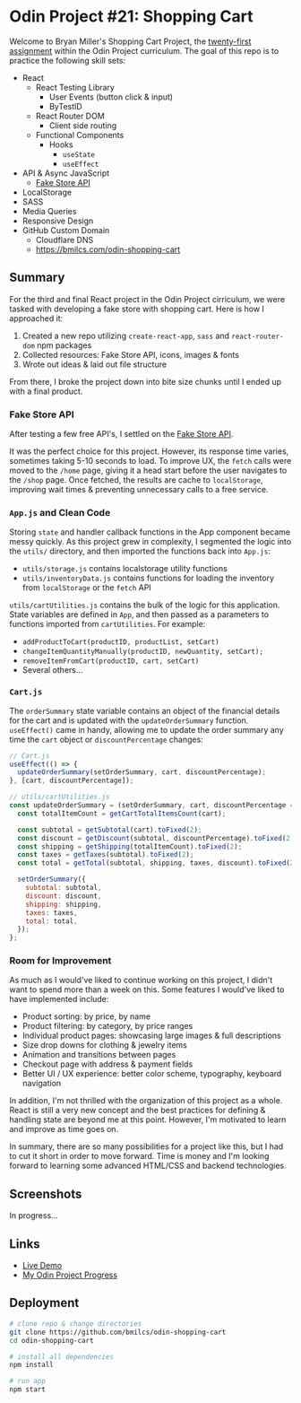 # Odin Project #21: Shopping Cart

Welcome to Bryan Miller's Shopping Cart Project, the [twenty-first assignment](https://www.theodinproject.com/lessons/node-path-javascript-shopping-cart) within the Odin Project curriculum. The goal of this repo is to practice the following skill sets:

- React
  - React Testing Library
    - User Events (button click & input)
    - ByTestID
  - React Router DOM
    - Client side routing
  - Functional Components
    - Hooks
      - `useState`
      - `useEffect`
- API & Async JavaScript
  - [Fake Store API](https://github.com/keikaavousi/fake-store-api)
- LocalStorage
- SASS
- Media Queries
- Responsive Design
- GitHub Custom Domain
  - Cloudflare DNS
  - https://bmilcs.com/odin-shopping-cart

## Summary

For the third and final React project in the Odin Project cirriculum, we were tasked with developing a fake store with shopping cart. Here is how I approached it:

1. Created a new repo utilizing `create-react-app`, `sass` and `react-router-dom` npm packages
2. Collected resources: Fake Store API, icons, images & fonts
3. Wrote out ideas & laid out file structure

From there, I broke the project down into bite size chunks until I ended up with a final product.

### Fake Store API

After testing a few free API's, I settled on the [Fake Store API](https://fakestoreapi.com/).

It was the perfect choice for this project. However, its response time varies, sometimes taking 5-10 seconds to load. To improve UX, the `fetch` calls were moved to the `/home` page, giving it a head start before the user navigates to the `/shop` page. Once fetched, the results are cache to `localStorage`, improving wait times & preventing unnecessary calls to a free service.

### `App.js` and Clean Code

Storing `state` and handler callback functions in the App component became messy quickly. As this project grew in complexity, I segmented the logic into the `utils/` directory, and then imported the functions back into `App.js`:

- `utils/storage.js` contains localstorage utility functions
- `utils/inventoryData.js` contains functions for loading the inventory from `localStorage` or the `fetch` API

`utils/cartUtilities.js` contains the bulk of the logic for this application. State variables are defined in `App`, and then passed as a parameters to functions imported from `cartUtilities`. For example:

- `addProductToCart(productID, productList, setCart)`
- `changeItemQuantityManually(productID, newQuantity, setCart);`
- `removeItemFromCart(productID, cart, setCart)`
- Several others...

### `Cart.js`

The `orderSummary` state variable contains an object of the financial details for the cart and is updated with the `updateOrderSummary` function. `useEffect()` came in handy, allowing me to update the order summary any time the `cart` object or `discountPercentage` changes:

```js
// Cart.js
useEffect(() => {
  updateOrderSummary(setOrderSummary, cart, discountPercentage);
}, [cart, discountPercentage]);

// utils/cartUtilities.js
const updateOrderSummary = (setOrderSummary, cart, discountPercentage = 0) => {
  const totalItemCount = getCartTotalItemsCount(cart);

  const subtotal = getSubtotal(cart).toFixed(2);
  const discount = getDiscount(subtotal, discountPercentage).toFixed(2);
  const shipping = getShipping(totalItemCount).toFixed(2);
  const taxes = getTaxes(subtotal).toFixed(2);
  const total = getTotal(subtotal, shipping, taxes, discount).toFixed(2);

  setOrderSummary({
    subtotal: subtotal,
    discount: discount,
    shipping: shipping,
    taxes: taxes,
    total: total,
  });
};
```

### Room for Improvement

As much as I would've liked to continue working on this project, I didn't want to spend more than a week on this. Some features I would've liked to have implemented include:

- Product sorting: by price, by name
- Product filtering: by category, by price ranges
- Individual product pages: showcasing large images & full descriptions
- Size drop downs for clothing & jewelry items
- Animation and transitions between pages
- Checkout page with address & payment fields
- Better UI / UX experience: better color scheme, typography, keyboard navigation

In addition, I'm not thrilled with the organization of this project as a whole. React is still a very new concept and the best practices for defining & handling state are beyond me at this point. However, I'm motivated to learn and improve as time goes on.

In summary, there are so many possibilities for a project like this, but I had to cut it short in order to move forward. Time is money and I'm looking forward to learning some advanced HTML/CSS and backend technologies.

## Screenshots

In progress...

## Links

- [Live Demo](https://bmilcs.github.io/odin-shopping-cart/)
- [My Odin Project Progress](https://github.com/bmilcs/odin-project)

## Deployment

```sh
# clone repo & change directories
git clone https://github.com/bmilcs/odin-shopping-cart
cd odin-shopping-cart

# install all dependencies
npm install

# run app
npm start
```
